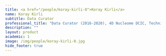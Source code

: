```yaml
---
title: <a href="/people/koray-kirli-0">Koray Kirli</a>
name: Koray Kirli
subtitle: Data Curator
professional_title: "Data Curator (2016-2020), 4D Nucleome DCIC, Technical Coordinator, GHGA"  # Joined professional titles
description: ""
layout: product
academic: 1
image: /img/people/koray-kirli-0.jpg
hide_footer: true
---
```

